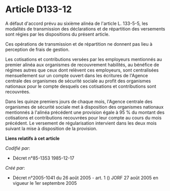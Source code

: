 # Article D133-12

A défaut d'accord prévu au sixième alinéa de l'article L. 133-5-5, les modalités de transmission des déclarations et de
répartition des versements sont régies par les dispositions du présent article.

Ces opérations de transmission et de répartition ne donnent pas lieu à perception de frais de gestion.

Les cotisations et contributions versées par les employeurs mentionnés au premier alinéa aux organismes de recouvrement
habilités, au bénéfice de régimes autres que ceux dont relèvent ces employeurs, sont centralisées mensuellement sur un compte
ouvert dans les écritures de l'Agence centrale des organismes de sécurité sociale au profit des organismes nationaux pour le
compte desquels ces cotisations et contributions sont recouvrées.

Dans les quinze premiers jours de chaque mois, l'Agence centrale des organismes de sécurité sociale met à disposition des
organismes nationaux mentionnés à l'alinéa précédent une provision égale à 95 % du montant des cotisations et contributions
recouvrées pour leur compte au cours du mois précédent. Le versement de régularisation intervient dans les deux mois suivant
la mise à disposition de la provision.

**Liens relatifs à cet article**

_Codifié par_:

  - Décret n°85-1353 1985-12-17

_Créé par_:

  - Décret n°2005-1041 du 26 août 2005 - art. 1 () JORF 27 août 2005 en vigueur le 1er septembre 2005

